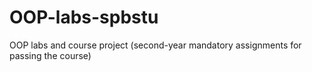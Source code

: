 # OOP-labs-spbstu
OOP labs and course project (second-year mandatory assignments for passing the course)
